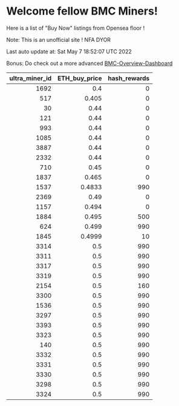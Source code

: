 # Welcome fellow BMC Miners!
Here is a list of "Buy Now" listings from Opensea floor !

Note: This is an unofficial site ! NFA DYOR

Last auto update at: Sat May  7 18:52:07 UTC 2022

Bonus: Do check out a more advanced [BMC-Overview-Dashboard](https://dune.com/defifunk/BMC-Overview-Dashboard)


|   ultra_miner_id |   ETH_buy_price |   hash_rewards |
|-----------------:|----------------:|---------------:|
|             1692 |          0.4    |              0 |
|              517 |          0.405  |              0 |
|               30 |          0.44   |              0 |
|              121 |          0.44   |              0 |
|              993 |          0.44   |              0 |
|             1085 |          0.44   |              0 |
|             3887 |          0.44   |              0 |
|             2332 |          0.44   |              0 |
|              710 |          0.45   |              0 |
|             1837 |          0.465  |              0 |
|             1537 |          0.4833 |            990 |
|             2369 |          0.49   |              0 |
|             1157 |          0.494  |              0 |
|             1884 |          0.495  |            500 |
|              624 |          0.499  |            990 |
|             1845 |          0.4999 |             10 |
|             3314 |          0.5    |            990 |
|             3311 |          0.5    |            990 |
|             3317 |          0.5    |            990 |
|             3319 |          0.5    |            990 |
|             2154 |          0.5    |            160 |
|             3300 |          0.5    |            990 |
|             1536 |          0.5    |            990 |
|             3297 |          0.5    |            990 |
|             3393 |          0.5    |            990 |
|             3323 |          0.5    |            990 |
|              140 |          0.5    |            990 |
|             3332 |          0.5    |            990 |
|             3331 |          0.5    |            990 |
|             3330 |          0.5    |            990 |
|             3298 |          0.5    |            990 |
|             3324 |          0.5    |            990 |